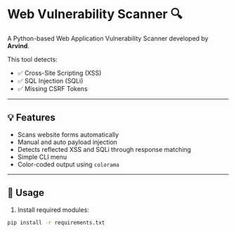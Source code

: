 # Web Vulnerability Scanner 🔍

A Python-based Web Application Vulnerability Scanner developed by **Arvind**.

This tool detects:
- ✅ Cross-Site Scripting (XSS)
- ✅ SQL Injection (SQLi)
- ✅ Missing CSRF Tokens

---

## 💡 Features

- Scans website forms automatically
- Manual and auto payload injection
- Detects reflected XSS and SQLi through response matching
- Simple CLI menu
- Color-coded output using `colorama`

---

## 🧪 Usage

1. Install required modules:

```bash
pip install -r requirements.txt
